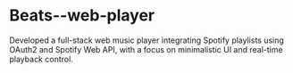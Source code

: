 # Beats--web-player
Developed a full-stack web music player integrating Spotify playlists using OAuth2 and Spotify Web API, with a focus on minimalistic UI and real-time playback control.
